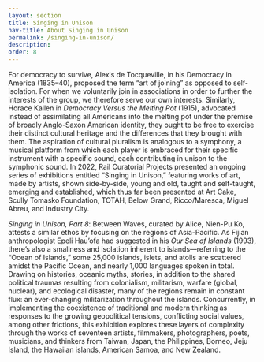 ```yaml
---
layout: section
title: Singing in Unison
nav-title: About Singing in Unison
permalink: /singing-in-unison/
description:
order: 8
---
```


For democracy to survive, Alexis de Tocqueville, in his Democracy in America (1835–40), proposed the term “art of joining” as opposed to self-isolation. For when we voluntarily join in associations in order to further the interests of the group, we therefore serve our own interests. Similarly, Horace Kallen in _Democracy Versus the Melting Pot_ (1915), advocated instead of assimilating all Americans into the melting pot under the premise of broadly Anglo-Saxon American identity, they ought to be free to exercise their distinct cultural heritage and the differences that they brought with them. The aspiration of cultural pluralism is analogous to a symphony, a musical platform from which each player is embraced for their specific instrument with a specific sound, each contributing in unison to the symphonic sound. In 2022, Rail Curatorial Projects presented an ongoing series of exhibitions entitled “Singing in Unison,” featuring works of art, made by artists, shown side-by-side, young and old, taught and self-taught, emerging and established, which thus far been presented at Art Cake, Scully Tomasko Foundation, TOTAH, Below Grand, Ricco/Maresca, Miguel Abreu, and Industry City.

_Singing in Unison, Part 8_: Between Waves, curated by Alice, Nien-Pu Ko, attests a similar ethos by focusing on the regions of Asia-Pacific. As Fijian anthropologist Epeli Hau’ofa had suggested in his _Our Sea of Islands_ (1993), there’s also a smallness and isolation inherent to islands—referring to the “Ocean of Islands,” some 25,000 islands, islets, and atolls are scattered amidst the Pacific Ocean, and nearly 1,000 languages spoken in total. Drawing on histories, oceanic myths, stories, in addition to the shared political traumas resulting from colonialism, militarism, warfare (global, nuclear), and ecological disaster, many of the regions remain in constant flux: an ever-changing militarization throughout the islands. Concurrently, in implementing the coexistence of traditional and modern thinking as responses to the growing geopolitical tensions, conflicting social values, among other frictions, this exhibition explores these layers of complexity through the works of seventeen artists, filmmakers, photographers, poets, musicians, and thinkers from Taiwan, Japan, the Philippines, Borneo, Jeju Island, the Hawaiian islands, American Samoa, and New Zealand.
